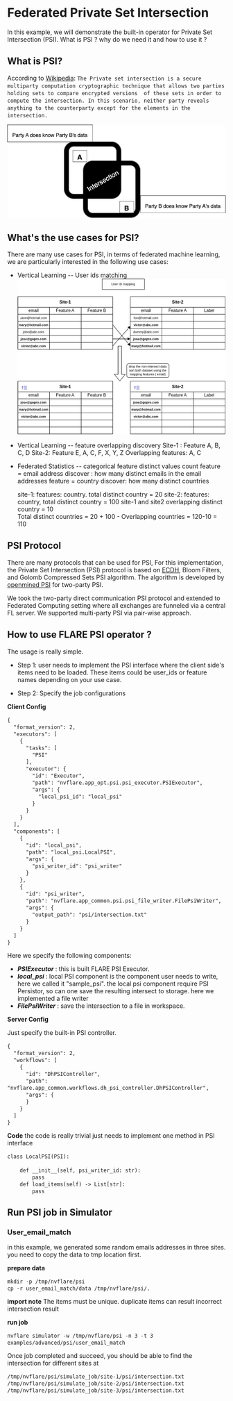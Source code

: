 # Federated Private Set Intersection

In this example, we will demonstrate the built-in operator for Private Set Intersection (PSI).
What is PSI ? why do we need it and how to use it ?  

## What is PSI?

According to [Wikipedia](https://en.wikipedia.org/wiki/Private_set_intersection): ```The Private set intersection is a
secure multiparty computation cryptographic technique that allows two parties holding sets to compare encrypted versions 
of these sets in order to compute the intersection. In this scenario, neither party reveals anything to the counterparty
except for the elements in the intersection.```

![psi.png](psi.png)

## What's the use cases for PSI?

There are many use cases for PSI, in terms of federated machine learning, we are particularly interested in the 
following use cases:
* Vertical Learning -- User ids matching
  ![user_id_match.png](user_id_intersect.png)

* Vertical Learning -- feature overlapping discovery
  Site-1 : Feature A, B, C, D
  Site-2: Feature E, A, C, F, X, Y, Z
  Overlapping features: A, C

* Federated Statistics -- categorical feature distinct values count
  feature = email address
  discover :  how many distinct emails in the email addresses
  feature = country
  discover: how many distinct countries

  site-1:   features: country.  total distinct country = 20
  site-2:   features: country,  total distinct country = 100
  site-1 and site2 overlapping distinct country = 10  
  Total distinct countries = 20 + 100 - Overlapping countries  = 120-10 = 110

## PSI Protocol

There are many protocols that can be used for PSI, For this implementation, the Private Set Intersection (PSI) protocol is based on [ECDH](https://en.wikipedia.org/wiki/Elliptic-curve_Diffie%E2%80%93Hellman),
Bloom Filters, and Golomb Compressed Sets PSI algorithm. The algorithm is developed by [openmined PSI](https://github.com/OpenMined/PSI)
for two-party PSI.

We took the two-party direct communication PSI protocol and extended to Federated Computing setting where all exchanges are
funneled via a central FL server. We supported multi-party PSI via pair-wise approach.

## How to use FLARE PSI operator ? 

The usage is really simple. 

* Step 1: user needs to implement the PSI interface where the client side's items need to be loaded.
These items could be user_ids or feature names depending on your use case.

* Step 2: Specify the job configurations

**Client Config**
```
{
  "format_version": 2,
  "executors": [
    {
      "tasks": [
        "PSI"
      ],
      "executor": {
        "id": "Executor",
        "path": "nvflare.app_opt.psi.psi_executor.PSIExecutor",
        "args": {
          "local_psi_id": "local_psi"
        }
      }
    }
  ],
  "components": [
    {
      "id": "local_psi",
      "path": "local_psi.LocalPSI",
      "args": {
        "psi_writer_id": "psi_writer"
      }
    },
    {
      "id": "psi_writer",
      "path": "nvflare.app_common.psi.psi_file_writer.FilePsiWriter",
      "args": {
        "output_path": "psi/intersection.txt"
      }
    }
  ]
}

```
Here we specify the following components:

* **_PSIExecutor_** : this is built FLARE PSI Executor. 
* **_local_psi_** : local PSI component is the component user needs to write, here we called it "sample_psi". 
the local psi component require PSI Persistor, so can one save the resulting intersect to storage. here we implemented
a file writer
* **_FilePsiWriter_** : save the intersection to a file in workspace.  

**Server Config**

Just specify the built-in PSI controller. 
```
{
  "format_version": 2,
  "workflows": [
    {
      "id": "DhPSIController",
      "path": "nvflare.app_common.workflows.dh_psi_controller.DhPSIController",
      "args": {
      }
    }
  ]
}

```
**Code**
 the code is really trivial just needs to implement one method in PSI interface

```
class LocalPSI(PSI):

    def __init__(self, psi_writer_id: str):
        pass
    def load_items(self) -> List[str]:
        pass

```

## Run PSI job in Simulator

### User_email_match 
   in this example, we generated some random emails addresses in three sites. 
   you need to copy the data to tmp location first. 

**prepare data**
```
mkdir -p /tmp/nvflare/psi     
cp -r user_email_match/data /tmp/nvflare/psi/.
```   
**import note**
   The items must be unique. duplicate items can result incorrect intersection result

**run job** 
```
nvflare simulator -w /tmp/nvflare/psi -n 3 -t 3 examples/advanced/psi/user_email_match
```
Once job completed and succeed, you should be able to find the intersection for different sites at

```
/tmp/nvflare/psi/simulate_job/site-1/psi/intersection.txt 
/tmp/nvflare/psi/simulate_job/site-2/psi/intersection.txt 
/tmp/nvflare/psi/simulate_job/site-3/psi/intersection.txt  
```